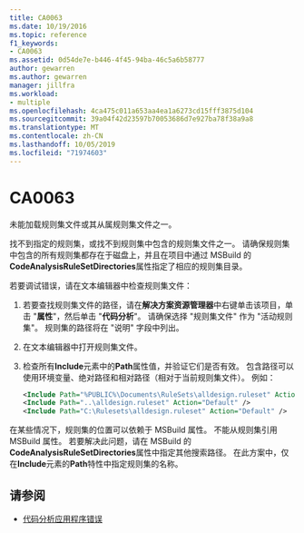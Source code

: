 ```yaml
---
title: CA0063
ms.date: 10/19/2016
ms.topic: reference
f1_keywords:
- CA0063
ms.assetid: 0d54de7e-b446-4f45-94ba-46c5a6b58777
author: gewarren
ms.author: gewarren
manager: jillfra
ms.workload:
- multiple
ms.openlocfilehash: 4ca475c011a653aa4ea1a6273cd15fff3875d104
ms.sourcegitcommit: 39a04f42d23597b70053686d7e927ba78f38a9a8
ms.translationtype: MT
ms.contentlocale: zh-CN
ms.lasthandoff: 10/05/2019
ms.locfileid: "71974603"
---
```

# <a name="ca0063"></a>CA0063

未能加载规则集文件或其从属规则集文件之一。

找不到指定的规则集，或找不到规则集中包含的规则集文件之一。 请确保规则集中包含的所有规则集都存在于磁盘上，并且在项目中通过 MSBuild 的**CodeAnalysisRuleSetDirectories**属性指定了相应的规则集目录。

若要调试错误，请在文本编辑器中检查规则集文件：

1. 若要查找规则集文件的路径，请在**解决方案资源管理器**中右键单击该项目，单击 "**属性**"，然后单击 "**代码分析**"。 请确保选择 "规则集文件" 作为 "活动规则集"。 规则集的路径将在 "说明" 字段中列出。

2. 在文本编辑器中打开规则集文件。

3. 检查所有**Include**元素中的**Path**属性值，并验证它们是否有效。 包含路径可以使用环境变量、绝对路径和相对路径（相对于当前规则集文件）。 例如：

   ```xml
   <Include Path="%PUBLIC%\Documents\RuleSets\alldesign.ruleset" Action="Default" />
   <Include Path="..\alldesign.ruleset" Action="Default" />
   <Include Path="C:\Rulesets\alldesign.ruleset" Action="Default" />
   ```

在某些情况下，规则集的位置可以依赖于 MSBuild 属性。 不能从规则集引用 MSBuild 属性。 若要解决此问题，请在 MSBuild 的**CodeAnalysisRuleSetDirectories**属性中指定其他搜索路径。 在此方案中，仅在**Include**元素的**Path**特性中指定规则集的名称。

## <a name="see-also"></a>请参阅

- [代码分析应用程序错误](../code-quality/code-analysis-application-errors.md)